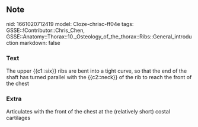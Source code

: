 ## Note
nid: 1661020712419
model: Cloze-chrisc-ff04e
tags: GSSE::!Contributor::Chris_Chen, GSSE::Anatomy::Thorax::10._Osteology_of_the_thorax::Ribs::General_introduction
markdown: false

### Text
<div class='toggle'>
  The upper {{c1::six}} ribs are bent into a tight curve, so that
  the end of the shaft has turned parallel with the {{c2::neck}} of
  the rib to reach the front of the chest
</div>

### Extra
<p id="c1df47d7-b85e-4d39-baa1-593eb4082661" class="">Articulates
with the front of the chest at the (relatively short) costal
cartilages
